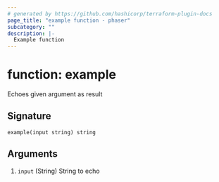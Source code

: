 ```yaml
---
# generated by https://github.com/hashicorp/terraform-plugin-docs
page_title: "example function - phaser"
subcategory: ""
description: |-
  Example function
---
```


# function: example

Echoes given argument as result



## Signature

<!-- signature generated by tfplugindocs -->
```text
example(input string) string
```

## Arguments

<!-- arguments generated by tfplugindocs -->
1. `input` (String) String to echo


